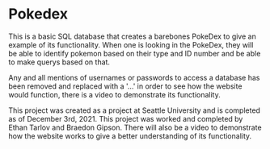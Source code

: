 # Pokedex
This is a basic SQL database that creates a barebones PokeDex to give an example of its functionality. 
When one is looking in the PokeDex, they will be able to identify pokemon based on their type and ID number and be able to make querys based on that. 


Any and all mentions of usernames or passwords to access a database has been removed and replaced with a '...' in order to see how the website would function, there is a video to demonstrate its functionality. 



This project was created as a project at Seattle University and is completed as of December 3rd, 2021.
This project was worked and completed by Ethan Tarlov and Braedon Gipson.
There will also be a video to demonstrate how the website works to give a better understanding of its functionality.
